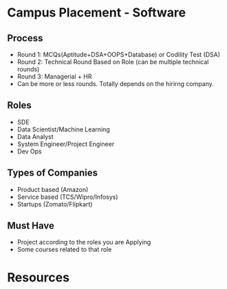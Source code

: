 # Campus Placement - Software
## Process
- Round 1: MCQs(Aptitude+DSA+OOPS+Database) or Codility Test (DSA)
- Round 2: Technical Round Based on Role (can be multiple technical rounds)
- Round 3: Managerial + HR 
- Can be more or less rounds. Totally depends on the hirirng company.
## Roles
- SDE
- Data Scientist/Machine Learning
- Data Analyst
- System Engineer/Project Engineer
- Dev Ops
## Types of Companies
- Product based (Amazon)
- Service based (TCS/Wipro/Infosys)
- Startups (Zomato/Flipkart)
## Must Have
- Project according to the roles you are Applying
- Some courses related to that role
# Resources
